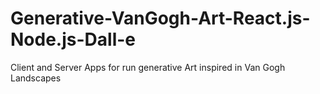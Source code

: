 # Generative-VanGogh-Art-React.js-Node.js-Dall-e
Client and Server Apps for run generative Art inspired in Van Gogh Landscapes
